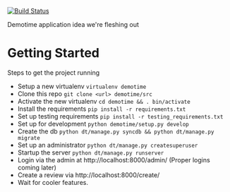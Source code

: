 [![Build Status](https://travis-ci.org/f4nt/demotime.svg?branch=master)](https://travis-ci.org/f4nt/demotime)

Demotime application idea we're fleshing out

Getting Started
=====================================

Steps to get the project running

* Setup a new virtualenv `virtualenv demotime`
* Clone this repo `git clone <url> demotime/src`
* Activate the new virtualenv `cd demotime && . bin/activate`
* Install the requirements `pip install -r requirements.txt`
* Set up testing requirements `pip install -r testing_requirements.txt`
* Set up for development `python demotime/setup.py develop`
* Create the db `python dt/manage.py syncdb && python dt/manage.py migrate`
* Set up an administrator `python dt/manage.py createsuperuser`
* Startup the server `python dt/manage.py runserver`
* Login via the admin at http://localhost:8000/admin/ (Proper logins coming later)
* Create a review via http://localhost:8000/create/
* Wait for cooler features.
